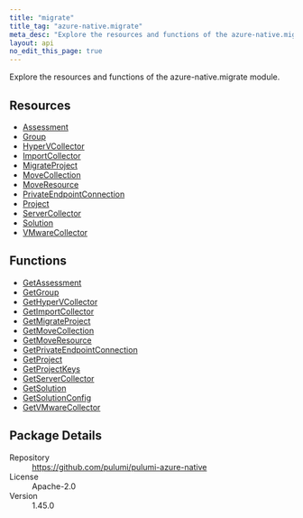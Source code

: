 ```yaml
---
title: "migrate"
title_tag: "azure-native.migrate"
meta_desc: "Explore the resources and functions of the azure-native.migrate module."
layout: api
no_edit_this_page: true
---
```


<!-- WARNING: this file was generated by Pulumi Docs Generator. -->
<!-- Do not edit by hand unless you're certain you know what you are doing! -->

Explore the resources and functions of the azure-native.migrate module.

<h2 id="resources">Resources</h2>
<ul class="api">
    <li><a href="assessment" title="Assessment"><span class="api-symbol api-symbol--resource"></span>Assessment</a></li>
    <li><a href="group" title="Group"><span class="api-symbol api-symbol--resource"></span>Group</a></li>
    <li><a href="hypervcollector" title="HyperVCollector"><span class="api-symbol api-symbol--resource"></span>HyperVCollector</a></li>
    <li><a href="importcollector" title="ImportCollector"><span class="api-symbol api-symbol--resource"></span>ImportCollector</a></li>
    <li><a href="migrateproject" title="MigrateProject"><span class="api-symbol api-symbol--resource"></span>MigrateProject</a></li>
    <li><a href="movecollection" title="MoveCollection"><span class="api-symbol api-symbol--resource"></span>MoveCollection</a></li>
    <li><a href="moveresource" title="MoveResource"><span class="api-symbol api-symbol--resource"></span>MoveResource</a></li>
    <li><a href="privateendpointconnection" title="PrivateEndpointConnection"><span class="api-symbol api-symbol--resource"></span>PrivateEndpointConnection</a></li>
    <li><a href="project" title="Project"><span class="api-symbol api-symbol--resource"></span>Project</a></li>
    <li><a href="servercollector" title="ServerCollector"><span class="api-symbol api-symbol--resource"></span>ServerCollector</a></li>
    <li><a href="solution" title="Solution"><span class="api-symbol api-symbol--resource"></span>Solution</a></li>
    <li><a href="vmwarecollector" title="VMwareCollector"><span class="api-symbol api-symbol--resource"></span>VMwareCollector</a></li>
</ul>

<h2 id="functions">Functions</h2>
<ul class="api">
    <li><a href="getassessment" title="GetAssessment"><span class="api-symbol api-symbol--function"></span>GetAssessment</a></li>
    <li><a href="getgroup" title="GetGroup"><span class="api-symbol api-symbol--function"></span>GetGroup</a></li>
    <li><a href="gethypervcollector" title="GetHyperVCollector"><span class="api-symbol api-symbol--function"></span>GetHyperVCollector</a></li>
    <li><a href="getimportcollector" title="GetImportCollector"><span class="api-symbol api-symbol--function"></span>GetImportCollector</a></li>
    <li><a href="getmigrateproject" title="GetMigrateProject"><span class="api-symbol api-symbol--function"></span>GetMigrateProject</a></li>
    <li><a href="getmovecollection" title="GetMoveCollection"><span class="api-symbol api-symbol--function"></span>GetMoveCollection</a></li>
    <li><a href="getmoveresource" title="GetMoveResource"><span class="api-symbol api-symbol--function"></span>GetMoveResource</a></li>
    <li><a href="getprivateendpointconnection" title="GetPrivateEndpointConnection"><span class="api-symbol api-symbol--function"></span>GetPrivateEndpointConnection</a></li>
    <li><a href="getproject" title="GetProject"><span class="api-symbol api-symbol--function"></span>GetProject</a></li>
    <li><a href="getprojectkeys" title="GetProjectKeys"><span class="api-symbol api-symbol--function"></span>GetProjectKeys</a></li>
    <li><a href="getservercollector" title="GetServerCollector"><span class="api-symbol api-symbol--function"></span>GetServerCollector</a></li>
    <li><a href="getsolution" title="GetSolution"><span class="api-symbol api-symbol--function"></span>GetSolution</a></li>
    <li><a href="getsolutionconfig" title="GetSolutionConfig"><span class="api-symbol api-symbol--function"></span>GetSolutionConfig</a></li>
    <li><a href="getvmwarecollector" title="GetVMwareCollector"><span class="api-symbol api-symbol--function"></span>GetVMwareCollector</a></li>
</ul>

<h2 id="package-details">Package Details</h2>
<dl class="package-details">
	<dt>Repository</dt>
	<dd><a href="https://github.com/pulumi/pulumi-azure-native">https://github.com/pulumi/pulumi-azure-native</a></dd>
	<dt>License</dt>
	<dd>Apache-2.0</dd>
	<dt>Version</dt>
	<dd>1.45.0</dd>
</dl>

